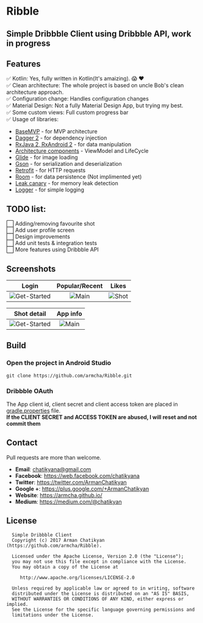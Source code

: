 # Ribble

## Simple Dribbble Client using Dribbble API, work in progress

## Features
:white_check_mark:  Kotlin: Yes, fully written in Kotlin(It's amaizing). :scream: :heart: <br/>
:white_check_mark:  Clean architecture: The whole project is based on uncle Bob's clean architecture approach. <br/>
:white_check_mark:  Configuration change: Handles configuration changes <br/>
:white_check_mark:  Material Design: Not a fully Material Design App, but trying my best. <br/>
:white_check_mark:  Some custom views: Full custom progress bar <br/>
:white_check_mark:  Usage of libraries:<br/>
   * [BaseMVP](https://github.com/armcha/MVP-Architecture-Components) - for MVP architecture<br/>
   * [Dagger 2](https://github.com/google/dagger) - for dependency injection<br/>
   * [RxJava 2, RxAndroid 2](https://github.com/ReactiveX/RxJava) - for data manipulation<br/>
   * [Architecture components](https://developer.android.com/topic/libraries/architecture/index.html) - ViewModel and LifeCycle<br/>
   * [Glide](https://github.com/bumptech/glide) - for image loading<br/>
   * [Gson](https://github.com/google/gson) - for serialization and deserialization<br/>
   * [Retrofit](https://github.com/square/retrofit) - for HTTP requests<br/>
   * [Room](https://developer.android.com/topic/libraries/architecture/room.html) - for data persistence (Not implimented yet)<br/>
   * [Leak canary](https://github.com/square/leakcanary) - for memory leak detection<br/>
   * [Logger](https://github.com/armcha/logger) - for simple logging<br/>
    
## TODO list:
:white_large_square: Adding/removing favourite shot <br/>
:white_large_square: Add user profile screen <br/>
:white_large_square: Design improvements <br/>
:white_large_square: Add unit tests & integration tests <br/> 
:white_large_square: More features using Dribbble API <br/>

## Screenshots

| Login     | Popular/Recent     | Likes     |
| :-------------: | :-------------: | :-------------: |
| ![Get-Started](https://pbs.twimg.com/media/DIlfhrdW0AA8-7T.jpg) | ![Main](https://pbs.twimg.com/media/DIlfhrdW0AA8-7T.jpg) | ![Shot](https://pbs.twimg.com/media/DIlfhrdW0AA8-7T.jpg) |

| Shot detail     | App info     | 
| :-------------: | :-------------: |
| ![Get-Started](https://pbs.twimg.com/media/DIlfjHTW0AIkfoP.jpg) | ![Main](https://pbs.twimg.com/media/DIlfjHTW0AIkfoP.jpg) |
    
## Build
### Open the project in Android Studio
```
git clone https://github.com/armcha/Ribble.git
```

### Dribbble OAuth
The App client id, client secret and client access token are placed in [gradle.properties](https://github.com/armcha/Ribble/blob/master/gradle.properties) file.<br/>
 **If the CLIENT SECRET and ACCESS TOKEN are abused, I will reset and not commit them**
 
 
## Contact

Pull requests are more than welcome.

- **Email**: chatikyana@gmail.com
- **Facebook**: https://web.facebook.com/chatikyana
- **Twitter**: https://twitter.com/ArmanChatikyan
- **Google +**: https://plus.google.com/+ArmanChatikyan
- **Website**: https://armcha.github.io/
- **Medium**: https://medium.com/@chatikyan

License
--------


      Simple Dribbble Client
      Copyright (c) 2017 Arman Chatikyan (https://github.com/armcha/Ribble).

      Licensed under the Apache License, Version 2.0 (the "License");
      you may not use this file except in compliance with the License.
      You may obtain a copy of the License at

         http://www.apache.org/licenses/LICENSE-2.0

      Unless required by applicable law or agreed to in writing, software
      distributed under the License is distributed on an "AS IS" BASIS,
      WITHOUT WARRANTIES OR CONDITIONS OF ANY KIND, either express or implied.
      See the License for the specific language governing permissions and
      limitations under the License.
    
